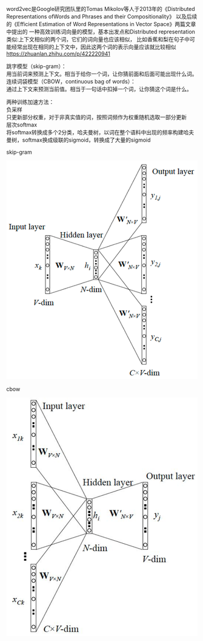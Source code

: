 word2vec是Google研究团队里的Tomas Mikolov等人于2013年的《Distributed Representations ofWords and Phrases and their Compositionality》
以及后续的《Efficient Estimation of Word Representations in Vector Space》两篇文章中提出的
一种高效训练词向量的模型，基本出发点和Distributed representation类似:上下文相似的两个词，它们的词向量也应该相似，
比如香蕉和梨在句子中可能经常出现在相同的上下文中，因此这两个词的表示向量应该就比较相似
https://zhuanlan.zhihu.com/p/422220941

跳字模型（skip-gram）：  
用当前词来预测上下文。相当于给你一个词，让你猜前面和后面可能出现什么词。  
连续词袋模型（CBOW，continuous bag of words）：  
通过上下文来预测当前值。相当于一句话中扣掉一个词，让你猜这个词是什么。  

两种训练加速方法：  
负采样  
只更新部分权重，对于非真实值的词，按照词频作为权重随机选取一部分更新  
层次softmax  
将softmax转换成多个2分类，哈夫曼树，以词在整个语料中出现的频率构建哈夫曼树，softmax换成级联的sigmoid，转换成了大量的sigmoid  

skip-gram  
<div align="center"><img src="../assets/skip_gram1.png"></div>  

cbow  
<div align="center"><img src="../assets/cbow1.png"></div>  



